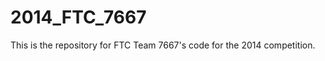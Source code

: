 2014_FTC_7667
=============
This is the repository for FTC Team 7667's code for the 2014 competition. 
